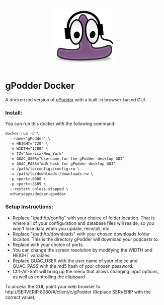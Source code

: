 <p align="center">
    <img src="https://raw.githubusercontent.com/xthursdayx/docker-templates/master/images/gpodder-icon.png" alt="" width="200"/>  
</p>

# gPodder Docker

A dockerized version of [gPodder](https://gpodder.github.io/) with a built-in browser-based GUI.

### Install:

You can run this docker with the following command:

````
docker run -d \
  --name="gPodder" \
  -e HEIGHT="720" \
  -e WIDTH="1280" \
  -e TZ="America/New_York"
  -e GUAC_USER="Username for the gPodder desktop GUI"
  -e GUAC_PASS="md5 hash for gPodder desktop GUI" 
  -v /path/to/config:/config:rw \
  -v /path/to/downloads:/downloads:rw \
  -p <port>:8080 \
  -p <port>:3389 \
  --restart unless-stopped \
  xthursdayx/docker-gpodder
 ```` 
  
### Setup Instructions:

- Replace "/path/to/config" with your choice of folder location. That is where all of your configuration and database files will reside, so you won't lose data when you update, reinstall, etc.
- Replace "/path/to/downloads" with your chosen downloads folder locaiton. This is the directory gPodder will download your podcasts to. 
- Replace <port> with your choice of ports.
- You can change the screen resolution by modifying the WIDTH and HEIGHT variables.
- Replace GUAC_USER with the user name of your choice and GUAC_PASS with the md5 hash of your chosen password.
- Ctrl-Alt-Shft will bring up the menu that allows changing input options, as well as controlling the clipboard

To access the GUI, point your web browser to http://SERVERIP:8080/#/client/c/gPodder (Replace SERVERIP with the correct value),
